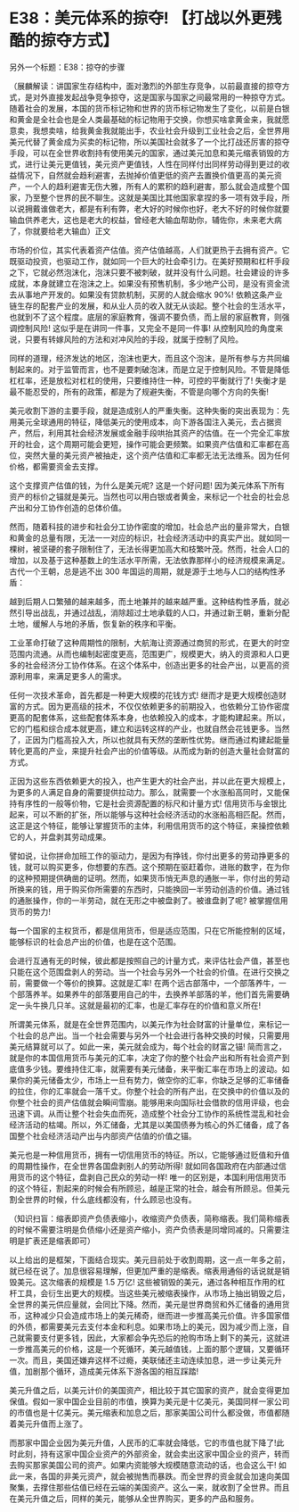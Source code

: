 # E38：美元体系的掠夺! 【打战以外更残酷的掠夺方式】

另外一个标题：E38：掠夺的步骤

（展麟解读：讲国家生存结构中，面对激烈的外部生存竞争，以前最直接的掠夺方式，是对外直接发起战争竞争掠夺，这是国家与国家之间最常用的一种掠夺方式。随着社会的发展，本国的货币标记物和世界的货币标记物发生了变化，以前是白银和黄金是全社会也是全人类最基础的标记物用于交换，你想买啥拿黄金来，我就愿意卖，我想卖啥，给我黄金我就能出手，农业社会升级到工业社会之后，全世界用美元代替了黄金成为买卖的标记物，所以美国社会就多了一个比打战还厉害的掠夺手段，可以在全世界收割持有使用美元的国家，通过美元加息和美元缩表销毁的方式，进行让美元更值钱，美元资产更值钱，人性在同样付出同样劳动得到更过的收益情况下，自然就会趋利避害，去抛掉价值更低的资产去置换价值更高的美元资产，一个人的趋利避害无伤大雅，所有人的累积的趋利避害，那么就会造成整个国家，乃至整个世界的民不聊生。这就是美国比其他国家拿捏的多一项有效手段，所以说拥戴谁做老大，都是有利有弊，老大好的时候你也好，老大不好的时候你就要输血供养老大，这也是老大的权益，曾经老大输血帮助你，辅佐你，未来老大病了，你就要给老大输血）正文

市场的价位，其实代表着资产估值。资产估值越高，人们就更热于去拥有资产。它既驱动投资，也驱动工作，就如同一个巨大的社会牵引力。在美好预期和杠杆手段之下，它就必然泡沫化，泡沫只要不被刺破，就并没有什么问题。社会建设的许多成就，本身就建立在泡沫之上。如果没有预售机制，多少地产公司，是没有资金流去从事地产开发的。如果没有贷款机制，买房的人就会缩水 90%! 依赖这条产业链生存的配套产业的发展，和从业人员的收入就无从谈起。整个社会的生活水平，也就到不了这个程度。底层的家庭教育，强调不要负债，而上层的家庭教育，则强调控制风险! 这似乎是在讲同一件事，又完全不是同一件事! 从控制风险的角度来说，只要有转嫁风险的方法和对冲风险的手段，就属于控制了风险。

同样的道理，经济发达的地区，泡沫也更大，而且这个泡沫，是所有参与方共同编制起来的。对于监管而言，也不是要刺破泡沫，而是立足于控制风险。不管是降低杠杠率，还是放松对杠杠的使用，只要维持住一种，可控的平衡就行了! 失衡才是最不能忍受的，所有的政策，都是为了规避失衡，不管是向哪个方向的失衡!

美元收割下游的主要手段，就是造成别人的严重失衡。这种失衡的突出表现为：先用美元全球通用的特征，降低美元的使用成本，向下游各国注入美元，去占据资产，然后，利用其社会经济发展或金融手段哄抬其资产的估值。在一个完全汇率放开的社会，这个周期可能会更短，操作可能会更频繁。如果资产估值和汇率都在高位，突然大量的美元资产被抽走，这个资产估值和汇率都无法无法维系。因为任何价格，都需要资金去支撑。

这个支撑资产估值的钱，为什么是美元呢? 这是一个好问题! 因为美元体系下所有资产的标价之锚就是美元。当然也可以用白银或者黄金，来标记一个社会的社会总产出和分工协作创造的总体价值。

然而，随着科技的进步和社会分工协作密度的增加，社会总产出的量非常大，白银和黄金的总量有限，无法一一对应的标识，社会经济活动中的真实产出。就如同一棵树，被坚硬的套子限制住了，无法长得更加高大和枝繁叶茂。然而，社会人口的增加，以及基于这种基数上的生活水平所需，无法依靠那样小的经济规模来满足。古代一个王朝，总是逃不出 300 年国运的周期，就是源于土地与人口的结构性矛盾：

越到后期人口繁殖的越来越多，而土地兼并的越来越严重。这种结构性矛盾，就必然引导出战乱，并通过战乱，消除超过土地承载的人口，并通过新王朝，重新分配土地，缓解人与地的矛盾，恢复新的秩序和平衡。

工业革命打破了这种周期性的限制，大航海让资源通过商贸的形式，在更大的时空范围内流通。从而也编制起密度更高，范围更广，规模更大，纳入的资源和人口更多的社会经济分工协作体系。在这个体系中，创造出更多的社会产出，以更高的资源利用率，来满足更多人的需求。

任何一次技术革命，首先都是一种更大规模的花钱方式! 继而才是更大规模创造财富的方式。因为更高级的技术，不仅仅依赖更多的前期投入，也依赖分工协作密度更高的配套体系，这些配套体系本身，也依赖投入的成本，才能构建起来。所以，它的门槛和综合成本就更高，建立和运转这样的产业，也就自然会花钱更多。当然了，正因为门槛高投入大，所以也就具有天然的垄断性优势。继而通过构建起能量转化更高的产业，来提升社会产出的价值等级。从而成为新的创造大量社会财富的方式。

正因为这些东西依赖更大的投入，也产生更大的社会产出，并以此在更大规模上，为更多的人满足自身的需要提供拉动力。那么，就需要一个水涨船高同时，又能保持有序性的一般等价物，它是社会资源配置的标尺和计量方式! 信用货币与金银比起来，可以不断的扩张，所以能够与这种社会经济活动的水涨船高相匹配。然而，这正是这个特征，能够让掌握货币的主体，利用信用货币的这个特征，来操控依赖它的人，并盘剥其劳动成果。

譬如说，让你拼命加班工作的驱动力，是因为有挣钱，你付出更多的劳动挣更多的钱，就可以购买更多，你想要的东西。这个预期在驱赶着你，进账的数字，在为你的这种预期提供确凿的证明。然而，如果货币悄无声息的通胀一半，你付出的劳动所换来的钱，用于购买你所需要的东西时，只能换回一半劳动创造的价值。通过钱的通胀操作，你的一半劳动，就在无形之中被盘剥了。被谁盘剥了呢? 被掌握信用货币的势力!

每一个国家的主权货币，都是信用货币，但是适应范围，只在它所能控制的区域，能够标识的社会总产出的价值，也是在这个范围。

会进行互通有无的时候，彼此都是按照自己的计量方式，来评估社会产值，甚至也只能在这个范围盘剥人的劳动。当一个社会与另外一个社会的价值。在进行交换之前，需要做一个等价的换算。这就是汇率! 在两个远古部落中，一个部落养牛，一个部落养羊。如果养牛的部落要用自己的牛，去换养羊部落的羊，他们首先需要确定一头牛换几只羊。这就是最初的汇率，也是汇率存在的价值和意义所在!

所谓美元体系，就是在全世界范围内，以美元作为社会财富的计量单位，来标记一个社会的总产出。当一个社会需要与另外一个社会进行各种交换的时候，只需要用美元结算就可以了。如此一来，美元就会成为，每个社会的财富之锚! 简而言之，就是你的本国信用货币与美元的汇率，决定了你的整个社会产出和所有社会资产到底值多少钱。要维持住汇率，就需要有美元储备，来平衡汇率在市场上的波动。如果你的美元储备太少，市场上一旦有势力，做空你的汇率，你缺乏足够的汇率储备的拉住，你的汇率就会一落千丈。你整个社会的所有产出，在交换中的价值以及的你整个社会的资产估值就会瞬间雪崩。能够用来向国际社会借款的信用评级，也会迅速下调。从而让整个社会失血而死，造成整个社会分工协作的系统性混乱和社会经济活动的枯竭。所以，外汇储备，尤其是以美国债券为核心的外汇储备，成了各国整个社会经济活动产出与内部资产估值的价值之锚。

美元也是一种信用货币，拥有一切信用货币的特征。所以，它能够通过贬值和升值的周期性操作，在全世界各国盘剥别人的劳动所得! 就如同各国政府在内部通过信用货币的这个特征，盘剥自己民众的劳动一样! 唯一的区别是，本国利用信用货币的这个特征，割起来的时候会有所顾忌，越是正常的社会，越会有所顾忌。但美元割全世界的时候，什么底线都没有，什么顾忌也没有。

（知识扫盲：缩表即资产负债表缩小，收缩资产负债表，简称缩表。我们简称缩表的时候不需要注明是负债缩小还是资产缩小，资产负债表是同增同减的。只需要注明是扩表还是缩表即可）

以上给出的是框架，下面结合现实。美元目前处于收割周期，这一点一年多之前，就已经在说了。加息很容易理解，但更加严重的是缩表。缩表用通俗的话说就是销毁美元。这次缩表的规模是 1.5 万亿! 这些被销毁的美元，通过各种相互作用的杠杆工具，会衍生出更大的规模。当这些美元被缩表操作，从市场上抽出销毁之后，全世界的美元供应量就，会同比下降。然而，美元是世界商贸和外汇储备的通用货币，这种减少只会造成市场上的美元稀奇，继而进一步推高美元价值。许多国家借的外债，都需要美元去支付本金和利息。如果市场上的美元，因为减少而上涨，自己就需要支付更多钱，因此，大家都会争先恐后的抢购市场上剩下的美元，这就进一步推高美元的价格，这是一个死循环，美元越值钱，上面的那个逻辑，又要循环一次。而且，美国还嫌弃这样不过瘾，美联储还主动连续加息，进一步让美元升值，加剧那个循环，造成美元体系下游各国的相互踩踏!

美元升值之后，以美元计价的美国资产，相比较于其它国家的资产，就会变得更加保值。假如一家中国企业目前的市值，换算为美元是十亿美元，美国同样一家公司的市值也是十亿美元。美元缩表和加息之后，那家美国公司什么都没做，市值都随着美元升值而上涨了。

而那家中国企业因为美元升值，人民币的汇率就会降低，它的市值也就下降了!此时此刻，持有这家中国企业资产的外部资金，就会卖出这家中国企业的资产，转而去购买那家美国公司的资产。如果内资能够大规模随意流动的话，也会这么干! 如此一来，各国的非美元资产，就会被抛售而暴跌。而全世界的资金就会加速向美国聚集，去撑住那些估值已经在云端的美国资产。这么一来，就收割了全世界。而且在美元升值之后，同样的美元，能够从全世界购买，更多的产品和服务。